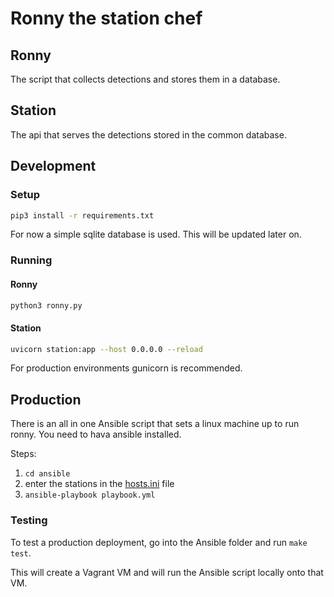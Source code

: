 # Ronny the station chef

## Ronny

The script that collects detections and stores them in a database.

## Station

The api that serves the detections stored in the common database.

## Development

### Setup

```bash
pip3 install -r requirements.txt
```

For now a simple sqlite database is used. This will be updated later on.

### Running

#### Ronny

```bash
python3 ronny.py
```

#### Station

```bash
uvicorn station:app --host 0.0.0.0 --reload
```

For production environments gunicorn is recommended.

## Production

There is an all in one Ansible script that sets a linux machine up to run ronny. You need to hava ansible installed.

Steps:
1. `cd ansible`
2. enter the stations in the [hosts.ini](ansible/hosts.ini) file
3. `ansible-playbook playbook.yml`

### Testing

To test a production deployment, go into the Ansible folder and run `make test`.

This will create a Vagrant VM and will run the Ansible script locally onto that VM.
